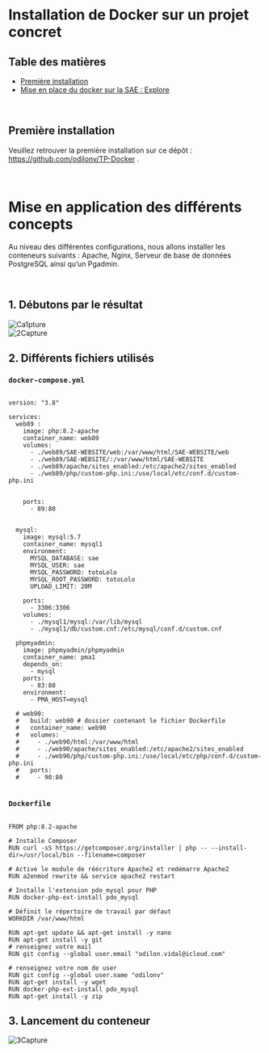 # Installation de Docker sur un projet concret

 ## Table des matières 

 - [Première installation](#id-premiereInstallation) 
 - [Mise en place du docker sur la SAE : Explore](#id-section2)

<br>

## Première installation


Veuillez retrouver la première installation sur ce dépôt : https://github.com/odilonv/TP-Docker .

<br>

# Mise en application des différents concepts

Au niveau des différentes configurations, nous allons installer les conteneurs suivants : Apache, Nginx, Serveur de base de données PostgreSQL ainsi qu’un Pgadmin. 

<br>

## 1. Débutons par le résultat

![Ca1pture](https://user-images.githubusercontent.com/120033089/230320887-c22c8580-41d1-4f3b-88c3-3c3bac030e79.PNG)
<br>
![2Capture](https://user-images.githubusercontent.com/120033089/230321038-b46fd8f3-8ffe-4554-8a55-cbd4591b410c.PNG)

## 2. Différents fichiers utilisés

### <code>docker-compose.yml</code>

<pre><code>
version: "3.8"

services:
  web89 :
    image: php:8.2-apache
    container_name: web89
    volumes:
      - ./web89/SAE-WEBSITE/web:/var/www/html/SAE-WEBSITE/web
      - ./web89/SAE-WEBSITE/:/var/www/html/SAE-WEBSITE
      - ./web89/apache/sites_enabled:/etc/apache2/sites_enabled
      - ./web89/php/custom-php.ini:/use/local/etc/conf.d/custom-php.ini
    

    ports:
      - 89:80


  mysql:
    image: mysql:5.7
    container_name: mysql1
    environment:
      MYSQL_DATABASE: sae
      MYSQL_USER: sae
      MYSQL_PASSWORD: totoLolo
      MYSQL_ROOT_PASSWORD: totoLolo
      UPLOAD_LIMIT: 20M

    ports:
      - 3306:3306
    volumes:
      - ./mysql1/mysql:/var/lib/mysql
      - ./mysql1/db/custom.cnf:/etc/mysql/conf.d/custom.cnf

  phpmyadmin:
    image: phpmyadmin/phpmyadmin
    container_name: pma1
    depends_on:
      - mysql
    ports:
      - 83:80
    environment:
      - PMA_HOST=mysql

  # web90:
  #   build: web90 # dossier contenant le fichier Dockerfile
  #   container_name: web90
  #   volumes:
  #     - ./web90/html:/var/www/html
  #     - ./web90/apache/sites_enabled:/etc/apache2/sites_enabled
  #     - ./web90/php/custom-php.ini:/use/local/etc/php/conf.d/custom-php.ini
  #   ports:
  #     - 90:80

</pre></code>

### <code>Dockerfile</code>

<pre><code>
FROM php:8.2-apache

# Installe Composer
RUN curl -sS https://getcomposer.org/installer | php -- --install-dir=/usr/local/bin --filename=composer

# Active le module de réécriture Apache2 et redémarre Apache2
RUN a2enmod rewrite && service apache2 restart

# Installe l'extension pdo_mysql pour PHP
RUN docker-php-ext-install pdo_mysql

# Définit le répertoire de travail par défaut
WORKDIR /var/www/html

RUN apt-get update && apt-get install -y nano 
RUN apt-get install -y git 
# renseignez votre mail 
RUN git config --global user.email "odilon.vidal@icloud.com" 

# renseignez votre nom de user 
RUN git config --global user.name "odilonv"
RUN apt-get install -y wget 
RUN docker-php-ext-install pdo_mysql 
RUN apt-get install -y zip
</pre></code>

## 3. Lancement du conteneur
![3Capture](https://user-images.githubusercontent.com/120033089/230332375-8019288a-4fe9-425c-b7da-2660bf6fc8ff.PNG)


